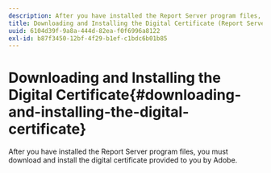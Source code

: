 ```yaml
---
description: After you have installed the Report Server program files, you must download and install the digital certificate provided to you by Adobe.
title: Downloading and Installing the Digital Certificate (Report Server)
uuid: 6104d39f-9a8a-444d-82ea-f0f6996a8122
exl-id: b87f3450-12bf-4f29-b1ef-c1bdc6b01b85
---
```

# Downloading and Installing the Digital Certificate{#downloading-and-installing-the-digital-certificate}

After you have installed the Report Server program files, you must download and install the digital certificate provided to you by Adobe.
